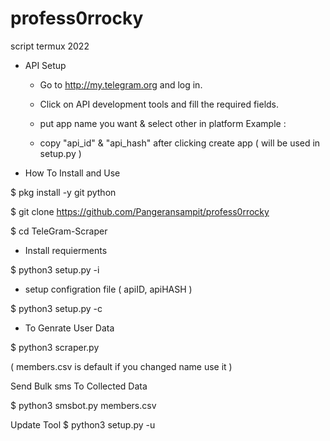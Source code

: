 # profess0rrocky
script termux 2022

- API Setup

  - Go to http://my.telegram.org and log in.

  - Click on API development tools and fill the required fields.

  - put app name you want & select other in platform Example :

  - copy "api_id" & "api_hash" after clicking create app ( will be used in setup.py )

- How To Install and Use

$ pkg install -y git python

$ git clone https://github.com/Pangeransampit/profess0rrocky

$ cd TeleGram-Scraper

  - Install requierments
  
$ python3 setup.py -i

  - setup configration file ( apiID, apiHASH )
  
$ python3 setup.py -c

  - To Genrate User Data
  
$ python3 scraper.py

  ( members.csv is default if you changed name use it )

  Send Bulk sms To Collected Data

$ python3 smsbot.py members.csv

Update Tool
$ python3 setup.py -u

